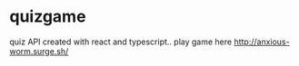 # quizgame
quiz API created with react and typescript.. 
play game here 
http://anxious-worm.surge.sh/
